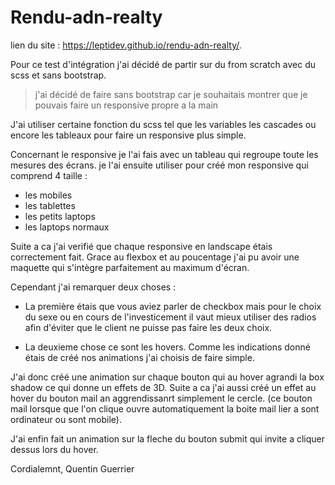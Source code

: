 # Rendu-adn-realty

lien du site : https://leptidev.github.io/rendu-adn-realty/.

Pour ce test d'intégration j'ai décidé de partir sur du from scratch avec du scss et sans bootstrap.

>j'ai décidé de faire sans bootstrap car je souhaitais montrer que je pouvais faire un responsive propre a la main

J'ai utiliser certaine fonction du scss tel que les variables les cascades ou encore les tableaux pour faire un responsive plus simple.

Concernant le responsive je l'ai fais avec un tableau qui regroupe toute les mesures des écrans.
je l'ai ensuite utiliser pour créé mon responsive qui comprend 4 taille : 

- les mobiles
- les tablettes
- les petits laptops
- les laptops normaux


Suite a ca j'ai verifié que chaque responsive en landscape étais correctement fait. 
Grace au flexbox et au poucentage j'ai pu avoir une maquette qui s'intègre parfaitement au maximum d'écran.

Cependant j'ai remarquer deux choses : 

- La première étais que vous aviez parler de checkbox mais pour le choix du sexe ou en cours de l'investicement il vaut mieux utiliser des radios afin d'éviter que le client ne puisse pas faire les deux choix.

- La deuxieme chose ce sont les hovers. Comme les indications donné  étais de créé nos animations j'ai choisis de faire simple.

J'ai donc créé une animation sur chaque bouton qui au hover agrandi la box shadow ce qui donne un effets de 3D.
Suite a ca j'ai aussi créé un effet au hover du bouton mail an aggrendissanrt simplement le cercle. (ce bouton mail lorsque que l'on clique ouvre automatiquement la boite mail lier a sont ordinateur ou sont mobile).

J'ai enfin fait un animation sur la fleche du bouton submit qui invite a cliquer dessus lors du hover.

Cordialemnt, 
Quentin Guerrier
